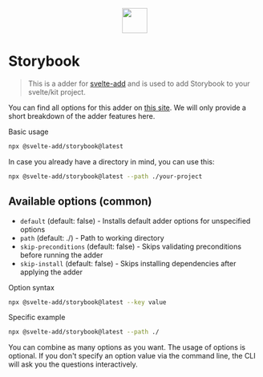 
<p align="center">
    <img src="https://svelte-add.com/adder/storybook/logo.svg" height="50" />
</p>

# Storybook

> This is a adder for [svelte-add](https://svelte-add.com) and is used to add Storybook to your svelte/kit project.

You can find all options for this adder on [this site](https://svelte-add.com/adder/storybook). We will only provide a short breakdown of the adder features here.

Basic usage
```sh
npx @svelte-add/storybook@latest
```

In case you already have a directory in mind, you can use this:
```sh
npx @svelte-add/storybook@latest --path ./your-project
```




## Available options (common)

    
- `default` (default: false) - Installs default adder options for unspecified options
- `path` (default: ./) - Path to working directory
- `skip-preconditions` (default: false) - Skips validating preconditions before running the adder
- `skip-install` (default: false) - Skips installing dependencies after applying the adder


Option syntax
```sh
npx @svelte-add/storybook@latest --key value
```

Specific example
```sh
npx @svelte-add/storybook@latest --path ./
```

You can combine as many options as you want. The usage of options is optional. If you don't specify an option value via the command line, the CLI will ask you the questions interactively.

